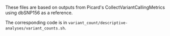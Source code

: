 These files are based on outputs from Picard's CollectVariantCallingMetrics using dbSNP156 as a reference.

The corresponding code is in `variant_count/descriptive-analyses/variant_counts.sh`.
